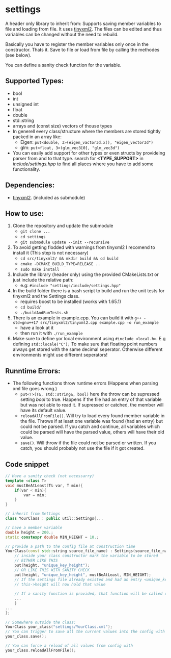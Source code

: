 # settings
A header only library to inherit from: Supports saving member variables to file and loading from file. It uses [tinyxml2](https://github.com/leethomason/tinyxml2).
The files can be edited and thus variables can be changed without the need to rebuild.

Basically you have to register the member variables only once in the constructor. Thats it. Save to file or load from file by calling the methodes (see below).

You can define a sanity check function for the variable.

## Supported Types:
 * bool
 * int
 * unsigned int
 * float
 * double
 * std::string
 * arrays and (const size) vectors of thouse types
 * In generell every class/structure where the members are stored tightly packed in an array like:
     * Eigen: `put<double, 3>(eigen_vactor3d.x(), "eigen_vector3d")`
     * glm:   `put<float, 3>(glm_vec3[0], "glm_vec3d")` 
 * You can easily add support for other types or even structs by provideing parser from and to that type. search for **&lt;TYPE_SUPPORT&gt;** in *include/settings.hpp* to find all places where you have to add some functionality.
 
## Dependencies:
 * [tinyxml2](https://github.com/leethomason/tinyxml2). (included as submodule)
 
## How to use:
 1. Clone the repository and update the submodule
    * `git clone ...`
    * `cd settings`
    * `git submodule update --init --recursive`
 2. To avoid getting flodded with warnings from tinyxml2 I recomend to install it (This step is not necessary)
    * `cd src/tinyxml2/ && mkdir build && cd build`
    * `cmake -DCMAKE_BUILD_TYPE=RELEASE ..`
    * `sudo make install`
 3. Include the library (header only) using the provided CMakeLists.txt or just include the relative path: 
    * e.g: `#include "settings/include/settings.hpp"`
 4. In the build folder there is a bash script to build and run the unit tests for tinyxml2 and the Settings class.
    * requires boost to be installed (works with 1.65.1)
    * `cd build/`
    * `./buildAndRunTests.sh`
 5. There is an example in example.cpp. You can build it with `g++ -std=gnu++17 src/tinyxml2/tinyxml2.cpp example.cpp -o run_example`
    * have a look at it
    * then run it with `./run_example`
 6. Make sure to define yor local environment using `#include <local.h>`. E.g defining `std::locale("C");` To make sure that floating point numbers always get stored with the same decimal seperator. Otherwise different environments might use different seperators!
    
  ## Runntime Errors:
 *  The following functions throw runtime errors (Happens when parsing xml file goes wrong.)
    * `put<T>(T&, std::string&, bool)` here the throw can be supressed setting *bool* to true. Happens if the file had an entry of that variable but was not able to read it. If supressed or catched, the member will have its default value.
    * `reloadAllFromFile()`. Will try to load every found member variable in the file. Throws if at least one variable was found (had an entry) but could not be parsed. If you catch and continue, all variables which could be parsed will have the parsed value, others will have their old value.
    * `save()`. Will throw if the file could not be parsed or written. If you catch, you should probably not use the file if it got created.

## Code snippet

```cpp
// Have a sanity check (not necessarry)
template <class T>
void mustBeAtLeast(T& var, T min){
	if(var < min){
		var = min;
	}
}

// inherit from Settings
class YourClass : public util::Settings{...

// have a member variable
double height = 200.;
static constexpr double MIN_HEIGHT = 10.;

// provide a path to the config file at construction time
YourClass(const std::string source_file_name) : Settings(source_file_name) {
	// inside your class constructor mark the variable to be stored
	// EITHER LIKE THIS
	put(height, "unique_key_height");
	// OR LIKE THIS WITH SANITY CHECK
	put(height, "unique_key_height", mustBeAtLeast, MIN_HEIGHT); 
	// If the settings file already existed and had an entry <unique_key_height>...</unique_key_height> 
	// this->height will now hold that value
	
	// If a sanity function is provided, that function will be called on every load from config and every save to config.
	...
	}
...
};
	
// Somewhere outside the class:
YourClass your_class("settings/YourClass.xml");
// You can trigger to save all the current values into the config with
your_class.save();

// You can force a reload of all values from config with
your_class.reloadAllFromFile();
```
	
 
